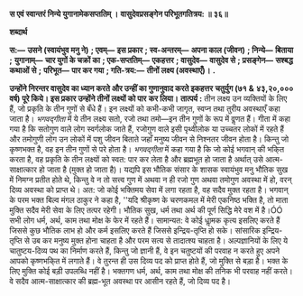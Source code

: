 **स एवं स्वान्तरं निन्ये युगानामेकसप्ततिम् ।** **वासुदेवप्रसङ्गेन परिभूतगतित्रय: ॥ ३६॥** 

**शब्दार्थ** 

**स:—** **उसने (स्वायंभुव मनु ने)** **; एवम्—** **इस प्रकार** **; स्व-अन्तरम्—** **अपना काल (जीवन)** **; निन्ये—** **बिताया** **;** **युगानाम्—** **चार युगों के चक्रों का** **; एक-सप्ततिम्—** **एकहत्तर** **; वासुदेव—** **वासुदेव से** **; प्रसङ्गेन—** **सश्बद्ध कथाओं से** **;** **परिभूत—** **पार कर गया** **; गति-त्रय:—** **तीनों लक्ष्य (अवस्थाएँ)।** **.** 

**उन्होंने निरन्तर वासुदेव का ध्यान करते और उन्हीं का गुणानुवाद करते इकहत्तर** **चतुर्युग (७१ &**  **४३,२०,००० वर्ष) पूरे किये। इस प्रकार उन्होंने तीनों लक्ष्यों को पार** **कर लिया।** **तात्पर्य :** तीन लक्ष्य उन व्यक्तियों के लिए हैं, जो प्रकृति के तीन गुणों से बँधे हैं। इन लक्ष्यों को कभी-कभी जागृत, स्वप्न तथा तुरीय अवस्थाएँ कहा जाता है। *भगवद्गीता* में ये तीन लक्ष्य सतो, रजो तथा तमो—इन तीन गुणों के रूप में वॢणत हैं। गीता में कहा गया है कि सतोगुण वाले लोग स्वर्गलोक जाते हैं, रजोगुण वाले इसी पृथ्वीलोक या उच्चतर लोकों में रहते हैं और तमोगुणी लोग उन लोकों में पशु जीवन बिताते जहाँ मनुष्य जीवन से निश्नतर जीवन होता है। किन्तु जो कृष्णभक्त है, वह इन तीन गुणों से परे होता है। *भगवद्गीता* में कहा गया है कि जो कोई भगवान् की भकि्त करता है, वह प्रकृति के तीन लक्ष्यों को स्वत: पार कर लेता है और ब्रह्मभूत हो जाता है अर्थात् उसे आत्म-साक्षात्कार हो जाता है (मुक्त हो जाता है)। यद्यपि इस भौतिक संसार के शासक स्वायंभुव मनु भौतिक सुख में निमग्न प्रतीत होते थे, किन्तु वे न तो सत्त्व गुण में अथवा न ही रजो गुण अथवा तमोगुण अवस्था में हो, वरन् दिव्य अवस्था को प्राप्त थे। अत: जो कोई भक्तिमय सेवा में लगा रहता है, वह सदैव मुक्त रहता है। भगवान् के परम भक्त बिल्व मंगल ठाकुर ने कहा है, ''यदि श्रीकृष्ण के चरणकमल में मेरी एकनिष्ठ भक्ति है, तो माता मुक्ति सदैव मेरी सेवा के लिए तत्पर रहेगी। भौतिक सुख, धर्म तथा अर्थ की पूर्ण सिद्धि मेरे वश में है।ÓÓ सभी लोग धर्म, अर्थ, काम तथा मोक्ष के फेर में रहते हैं। सामान्यत: वे कोई धाॢमक कृत्य इसलिए करते हैं जिससे कुछ भौतिक लाभ हो और कर्म इसलिए करते हैं जिससे इन्द्रिय-तृप्ति हो सके। सांसारिक इन्द्रिय-तृप्ति से उब कर मनुष्य मुक्त होना चाहता है और परम सत्य से तादात्श्य चाहता है। अल्पज्ञानियों के लिए ये चातुष्टय-दिव्य पथ का निर्माण करते हैं, किन्तु जो ज्ञानी हैं, वे इन चतुष्टयों की परवाह न करते हुए अपने आपको कृष्णभकि्त में लगाते हैं। वे तुरन्त ही उस दिव्य पद को प्राप्त होते हैं, जो मुक्ति से बड़ा है। भक्त के लिए मुक्ति कोई बड़ी उपलब्धि नहीं है। भक्तगण धर्म, अर्थ, काम तथा मोक्ष की तनिक भी परवाह नहीं करते। वे सदैव आत्म-साक्षात्कार की ब्रह्म-भूत अवस्था पर आसीन रहते हैं, जो दिव्य पद है।  